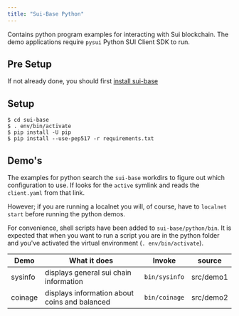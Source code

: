 ```yaml
---
title: "Sui-Base Python"
---
```


Contains python program examples for interacting with Sui blockchain. The demo applications
require `pysui` Python SUI Client SDK to run.

## Pre Setup
If not already done, you should first [install sui-base](../how-to/install.md)

## Setup
```shell
$ cd sui-base
$ . env/bin/activate
$ pip install -U pip
$ pip install --use-pep517 -r requirements.txt
```

## Demo's

The examples for python search the `sui-base` workdirs to figure out which configuration
to use. If looks for the `active` symlink and reads the `client.yaml` from that link.

However; if you are running a localnet you will, of course, have to `localnet start` before
running the python demos.

For convenience, shell scripts have been added to `sui-base/python/bin`. It is expected
that when you want to run a script you are in the python folder and you've activated the
virtual environment (`. env/bin/activate`).

| Demo    | What it does                                  | Invoke        | source    |
| ------- | --------------------------------------------- | ------------- | --------- |
| sysinfo | displays general sui chain information        | `bin/sysinfo` | src/demo1 |
| coinage | displays information about coins and balanced | `bin/coinage` | src/demo2 |
